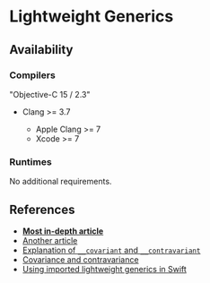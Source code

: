 # Lightweight Generics

## Availability
### Compilers

"Objective-C 15 / 2.3"

* Clang >= 3.7

    * Apple Clang >= 7
    * Xcode >= 7

### Runtimes

No additional requirements.

## References

* [**Most in-depth article**](https://web.archive.org/web/20150805010143if_/http://drekka.ghost.io/objective-c-generics/)
* [Another article](https://programmerall.com/article/1330578588/)
* [Explanation of `__covariant` and `__contravariant`](https://medium.com/ios-os-x-development/generics-in-objective-c-8f54c9cfbce7)
* [Covariance and contravariance](https://en.wikipedia.org/wiki/Covariance_and_contravariance_%28computer_science%29#Generic_types)
* [Using imported lightweight generics in Swift](https://developer.apple.com/documentation/swift/imported_c_and_objective-c_apis/using_imported_lightweight_generics_in_swift)